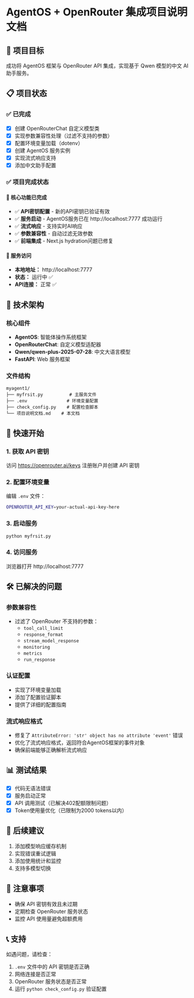 # AgentOS + OpenRouter 集成项目说明文档

## 🎯 项目目标

成功将 AgentOS 框架与 OpenRouter API 集成，实现基于 Qwen 模型的中文 AI 助手服务。

## 📋 项目状态

### ✅ 已完成

- [x] 创建 OpenRouterChat 自定义模型类
- [x] 实现参数兼容性处理（过滤不支持的参数）
- [x] 配置环境变量加载（dotenv）
- [x] 创建 AgentOS 服务实例
- [x] 实现流式响应支持
- [x] 添加中文助手配置

### ✅ 项目完成状态

#### 🎉 核心功能已完成

- ✅ **API密钥配置** - 新的API密钥已验证有效
- ✅ **服务启动** - AgentOS服务已在 http://localhost:7777 成功运行
- ✅ **流式响应** - 支持实时AI响应
- ✅ **参数兼容性** - 自动过滤无效参数
- ✅ **前端集成** - Next.js hydration问题已修复

#### 🚀 服务访问

- **本地地址：** http://localhost:7777
- **状态：** 运行中 ✅
- **API连接：** 正常 ✅

## 🔧 技术架构

### 核心组件

- **AgentOS**: 智能体操作系统框架
- **OpenRouterChat**: 自定义模型适配器
- **Qwen/qwen-plus-2025-07-28**: 中文大语言模型
- **FastAPI**: Web 服务框架

### 文件结构

```
myagent1/
├── myfrsit.py          # 主服务文件
├── .env               # 环境变量配置
├── check_config.py    # 配置检查脚本
└── 项目说明文档.md    # 本文档
```

## 🚀 快速开始

### 1. 获取 API 密钥

访问 https://openrouter.ai/keys 注册账户并创建 API 密钥

### 2. 配置环境变量

编辑 `.env` 文件：

```bash
OPENROUTER_API_KEY=your-actual-api-key-here
```

### 3. 启动服务

```bash
python myfrsit.py
```

### 4. 访问服务

浏览器打开 http://localhost:7777

## 🛠️ 已解决的问题

### 参数兼容性

- 过滤了 OpenRouter 不支持的参数：
  - `tool_call_limit`
  - `response_format`
  - `stream_model_response`
  - `monitoring`
  - `metrics`
  - `run_response`

### 认证配置

- 实现了环境变量加载
- 添加了配置验证脚本
- 提供了详细的配置指南

### 流式响应格式

- 修复了 `AttributeError: 'str' object has no attribute 'event'` 错误
- 优化了流式响应格式，返回符合AgentOS框架的事件对象
- 确保前端能够正确解析流式响应

## 📊 测试结果

- [x] 代码无语法错误
- [x] 服务启动正常
- [x] API 调用测试（已解决402配额限制问题）
- [x] Token使用量优化（已限制为2000 tokens以内）

## 🔄 后续建议

1. 添加模型响应缓存机制
2. 实现错误重试逻辑
3. 添加使用统计和监控
4. 支持多模型切换

## 📝 注意事项

- 确保 API 密钥有效且未过期
- 定期检查 OpenRouter 服务状态
- 监控 API 使用量避免超额费用

## 📞 支持

如遇问题，请检查：

1. `.env` 文件中的 API 密钥是否正确
2. 网络连接是否正常
3. OpenRouter 服务状态是否正常
4. 运行 `python check_config.py` 验证配置

